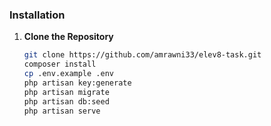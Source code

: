 
### Installation

1. **Clone the Repository**
   ```bash
   git clone https://github.com/amrawni33/elev8-task.git
   composer install
   cp .env.example .env
   php artisan key:generate
   php artisan migrate
   php artisan db:seed
   php artisan serve

   
